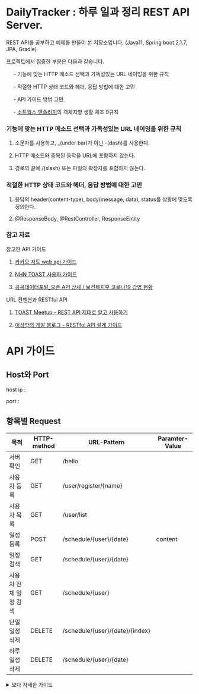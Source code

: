 # DailyTracker : 하루 일과 정리 REST API Server.

REST API를 공부하고 예제를 만들어 본 저장소입니다. (Java11, Spring boot 2.1.7, JPA, Gradle)

프로젝트에서 집중한 부분은 다음과 같습니다.

&nbsp;&nbsp;&nbsp;&nbsp; - 기능에 맞는 HTTP 메소드 선택과 가독성있는 URL 네이밍을 위한 규칙

&nbsp;&nbsp;&nbsp;&nbsp; - 적절한 HTTP 상태 코드와 헤더, 응답 방법에 대한 고민

&nbsp;&nbsp;&nbsp;&nbsp; - API 가이드 방법 고민

&nbsp;&nbsp;&nbsp;&nbsp; - [소트웍스 앤솔러지](http://www.kyobobook.co.kr/product/detailViewKor.laf?barcode=9788992939249)의 객체지향
생활 체조 9규칙


### 기능에 맞는 HTTP 메소드 선택과 가독성있는 URL 네이밍을 위한 규칙

1. 소문자를 사용하고, _(under bar)가 아닌 -(dash)를 사용한다.

2. HTTP 메소드와 중복된 동작을 URL에 포함하지 않는다.

3. 경로의 끝에 /(slash) 또는 파일의 확장자를 포함하지 않는다.

### 적절한 HTTP 상태 코드와 헤더, 응답 방법에 대한 고민

1. 응답의 header(content-type), body(message, data), status를 상황에 맞도록 정의한다.

2. @ResponseBody, @RestController, ResponseEntity

### 참고 자료

참고한 API 가이드

1. [카카오 지도 web api 가이드](https://apis.map.kakao.com/web/guide/)

2. [NHN TOAST 사용자 가이드](https://docs.toast.com/ko/Dev%20Tool/Deploy/ko/api-guide/)

3. [공공데이터포털_오픈 API 상세 / 보건복지부 코로나19 감염 현황](https://docs.toast.com/ko/Dev%20Tool/Deploy/ko/api-guide/)

URL 컨벤션과 RESTful API

1. [TOAST Meetup - REST API 제대로 알고 사용하기](https://meetup.toast.com/posts/92)

2. [이상학의 개발 블로그 - RESTful API 설계 가이드](https://sanghaklee.tistory.com/57)

# API 가이드

## Host와 Port

host ip :

port :

## 항목별 Request

|목적|HTTP-method|URL-Pattern|Paramter-Value|
|---|---|---|---|
|서버 확인|GET|/hello||
|사용자 등록|GET|/user/register/{name}||
|사용자 목록|GET|/user/list||
|일정 등록|POST|/schedule/{user}/{date}|content|
|일정 검색|GET|/schedule/{user}/{date}||
|사용자 전체 일정 검색|GET|/schedule/{user}
|단일 일정 삭제|DELETE|/schedule/{user}/{date}/{index}||
|하루 일정 삭제|DELETE|/schedule/{user}/{date}||

<details markdown="1">
<summary> 보다 자세한 가이드 </summary>

## 서버 확인

### Request

`GET : /hello`

### Response

    {
     "header" : {
        HTTP/1.1 200
        Content-Type: application/json
        Status Code: 200 
     },
     "body" : {
        "message": "hello",
        "data": null
     }
    }

## 사용자 등록

### Request

`POST : /user/register/{name}`

    /user/register/ecsimsw

### Response

    {
     "header" : {
        HTTP/1.1 200
        Content-Type: application/json
        Status Code: 200 
     },
     "body" : {
        "message": "success",
        "data": null
     }
    }

## 사용자 목록

### Request

`GET : /user/list`

### Response

    {
     "header" : {
        HTTP/1.1 200
        Content-Type: application/json
        Status Code: 200 
     },
     "body" : {
        "message": "success",
        "data": "[ecsimsw, kim, jin, hwan]"
     }
    }

## 일정 등록

### Request

`POST : /schedule/{user}/{date}?content=운동하기 `

    url : /schedule/ecsimsw/2021.01.28
    body : {content=운동하기}

### Response

    {
     "header" : {
        HTTP/1.1 200
        Content-Type: application/json
        Status Code: 200 
     },
     "body" : {
        "message": "success",
        "data" : null
     }
    }

## 일정 검색

### Request

`GET : /schedule/{user}/{date}`

    /schedule/ecsimsw/2021.01.28

### Response

    {
     "header" : {
        HTTP/1.1 200
        Content-Type: application/json
        Status Code: 200 
     },
     "body" : {
        "message": "success",
        "data" : "[
            "{user:ecsimsw, content:운동하기, localDate:2021-01-28}",
            "{user:ecsimsw, content:커밋하기, localDate:2021-01-28}",
            "{user:ecsimsw, content:요리하기, localDate:2021-01-28}"
         ]"   
     }
    }

## 사용자 전체 일정 검색

### Request

`GET : /schedule/{user}`

    /schedule/ecsimsw/2021.01.28

### Response

    {
     "header" : {
        HTTP/1.1 200
        Content-Type: application/json
        Status Code: 200 
     },
     "body" : {
        "message": "success",
        "data" : "[
            "{user:ecsimsw, content:운동하기, localDate:2021-01-23}",
            "{user:ecsimsw, content:커밋하기, localDate:2021-01-24}",
            "{user:ecsimsw, content:요리하기, localDate:2021-01-26}
         ]"   
     }
    }

## 단일 일정 삭제

### Request

`DELETE : /schedule/{user}/{date}/{index}`

    /schedule/ecsimsw/2021.01.28/1

### Response

    {
     "header" : {
        HTTP/1.1 200
        Content-Type: application/json
        Status Code: 200 
     },
     "body" : {
        "message": "success",
        "data" : null  
     }
    }

## 하루 일정 삭제

### Request

`DELETE : /schedule/{user}/{date}`

    /schedule/ecsimsw/2021.01.28

### Response

    {
     "header" : {
        HTTP/1.1 200
        Content-Type: application/json
        Status Code: 200 
     },
     "body" : {
        "message": "success",
        "data" : null  
     }
    }

</details>    
    
